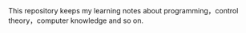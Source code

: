 This repository keeps my learning notes about programming，control theory，computer knowledge and so on.
